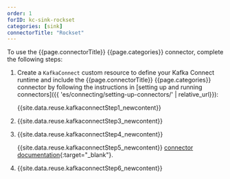 ```yaml
---
order: 1
forID: kc-sink-rockset
categories: [sink]
connectorTitle: "Rockset"
---
```


To use the {{page.connectorTitle}} {{page.categories}} connector, complete the following steps:

1. Create a `KafkaConnect` custom resource to define your Kafka Connect runtime and include the {{page.connectorTitle}} {{page.categories}} connector by following the instructions in [setting up and running connectors]({{ 'es/connecting/setting-up-connectors/' | relative_url}}):

   {{site.data.reuse.kafkaconnectStep1_newcontent}}

2. {{site.data.reuse.kafkaconnectStep3_newcontent}}  

3. {{site.data.reuse.kafkaconnectStep4_newcontent}}
   
   {{site.data.reuse.kafkaconnectStep5_newcontent}} [connector documentation](https://github.com/rockset/kafka-connect-rockset?tab=readme-ov-file#configuration){:target="_blank"}.
        
4. {{site.data.reuse.kafkaconnectStep6_newcontent}}
